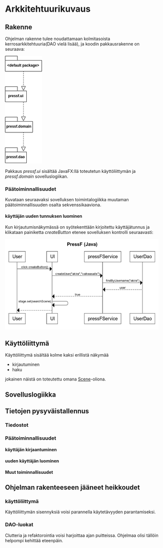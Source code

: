 # Arkkitehtuurikuvaus

## Rakenne
Ohjelman rakenne tulee noudattamaan kolmitasoista kerrosarkkitehtuuria(DAO vielä lisää), ja koodin pakkausrakenne on seuraava:

![pakkausrakenne](pakettikaavio2.png)

Pakkaus _pressf.ui_ sisältää JavaFX:llä toteutetun käyttöliittymän ja _pressf.domain_ sovelluslogiikan.

### Päätoiminnallisuudet

Kuvataan seuraavaksi sovelluksen toimintalogiikka muutaman päätoiminnallisuuden osalta sekvenssikaaviona.

#### käyttäjän uuden tunnuksen luominen

Kun kirjautumisnäkymässä on syötekenttään kirjoitettu käyttäjätunnus ja klikataan painiketta _createButton_ etenee sovelluksen kontrolli seuraavasti:

<img src="pressfsekvenssi.png">

## Käyttöliittymä

Käyttöliittymä sisältää kolme kaksi erillistä näkymää
- kirjautuminen
- haku

jokainen näistä on toteutettu omana [Scene](https://docs.oracle.com/javase/8/javafx/api/javafx/scene/Scene.html)-oliona.

## Sovelluslogiikka

## Tietojen pysyväistallennus

### Tiedostot

### Päätoiminnallisuudet

#### käyttäjän kirjaantuminen

#### uuden käyttäjän luominen

#### Muut toiminnallisuudet

## Ohjelman rakenteeseen jääneet heikkoudet

### käyttöliittymä

Käyttöliittymän sisennyksiä voisi parannella käytetävyyden parantamiseksi.

### DAO-luokat

Clutteria ja refaktorointia voisi harjoittaa ajan puitteissa. Ohjelmaa olisi tällöin helpompi kehittää eteenpäin.
